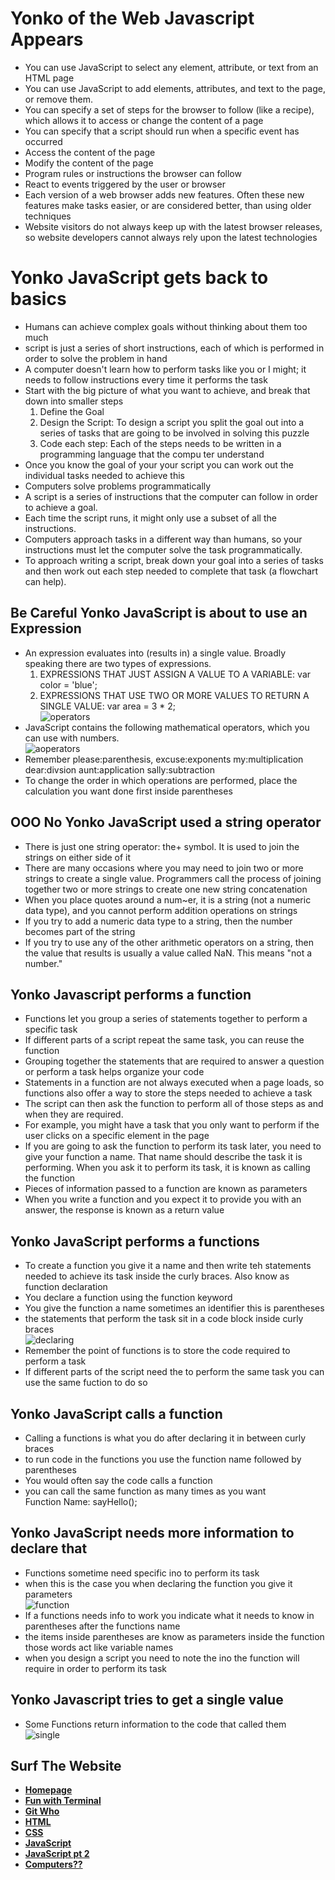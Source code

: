 # **Yonko of the Web Javascript Appears**
+  You can use JavaScript to select any element, attribute, or text from an HTML page
+  You can use JavaScript to add elements, attributes, and text to the page, or remove them.
+ You can specify a set of steps for the browser to follow (like a recipe), which allows it to access or change the content of a page
+  You can specify that a script should run when a specific event has occurred
+  Access the content of the page
+  Modify the content of the page
+  Program rules or instructions the browser can follow 
+  React to events triggered by the user or browser
+  Each version of a web browser adds new features. Often these new features make tasks easier, or are considered better, than using older techniques
+ Website visitors do not always keep up with the latest browser releases, so website developers cannot always rely upon the latest technologies

# **Yonko JavaScript gets back to basics**
+ Humans can achieve complex goals without thinking about them too much
+ script is just a series of short instructions, each of which is performed in order
to solve the problem in hand
+  A computer doesn't learn how to perform tasks like you or I might; it needs to follow instructions every time it performs the task
+  Start with the big picture of what you want to achieve, and break that down into smaller steps
   1. Define the Goal 
   2. Design the Script: To design a script you split the goal out into a series of tasks that are going to be involved in solving this puzzle
   3. Code each step: Each of the steps needs to be written in a programming language that the compu ter understand 
+ Once you know the goal of your your script you can work out the individual tasks needed to achieve this
+ Computers solve problems programmatically
+  A script is a series of instructions that the computer can follow in order to achieve a goal.
+ Each time the script runs, it might only use a subset of all the instructions.
+ Computers approach tasks in a different way than humans, so your instructions must let the computer solve the task programmatically.
+ To approach writing a script, break down your goal into a series of tasks and then work out each step needed to complete that task (a flowchart can help).

## **Be Careful Yonko JavaScript is about to use an Expression**
+ An expression evaluates into (results in) a single value. Broadly speaking there are two types of expressions.  
  1. EXPRESSIONS THAT JUST ASSIGN A VALUE TO A VARIABLE: var color = 'blue';
  2. EXPRESSIONS THAT USE TWO OR MORE VALUES TO RETURN A SINGLE VALUE: var area = 3 * 2;  
![operators](./Images/types-of-operators.png)  
+ JavaScript contains the following mathematical operators, which you can use with numbers.  
![aoperators](./Images/arithmetic-operators.png)
+ Remember please:parenthesis, excuse:exponents my:multiplication dear:divsion aunt:application sally:subtraction  
+ To change the order in which operations are performed, place the calculation you want done first inside parentheses

## **OOO No Yonko JavaScript used a string operator**
+ There is just one string operator: the+ symbol. It is used to join the strings on either side of it
+ There are many occasions where you may need to join two or more strings to create a single value. Programmers call the process of joining together two or more strings to create one new string concatenation
+ When you place quotes around a num~er, it is a string (not a numeric data type\), and you cannot perform addition operations on strings
+ If you try to add a numeric data type to a string, then the number becomes part of the string
+ If you try to use any of the other arithmetic operators on a string, then the value that results is usually a value called NaN. This means "not a number."

## **Yonko Javascript performs a function**
+ Functions let you group a series of statements together to perform a specific task
+ If different parts of a script repeat the same task, you can reuse the function 
+ Grouping together the statements that are required to answer a question or perform a task helps organize your code
+ Statements in a function are not always executed when a page loads, so functions also offer a way to store the steps needed to achieve a task
+ The script can then ask the function to perform all of those steps as and when they are required.
+ For example, you might have a task that you only want to perform if the user clicks on a specific element in the page
+ If you are going to ask the function to perform its task later, you need to give your function a name. That name should describe the task it is performing. When you ask it to perform its task, it is known as calling the function
+ Pieces of information passed to a function are known as parameters
+ When you write a function and you expect it to provide you with an answer, the response is known as a return value

## **Yonko JavaScript performs a functions**
+ To create a function you give it a name and then write teh statements needed to achieve its task inside the curly braces. Also know as function declaration
+ You declare a function using the function keyword
+ You give the function a name sometimes an identifier this is parentheses
+ the statements that perform the task sit in a code block inside curly braces  
![declaring](Images/declaring-functions.png)  
+ Remember the point of functions is to store the code required to perform a task
+ If different parts of the script need the to perform the same task you can use the same fuction to do so 

## **Yonko JavaScript calls a function**
+ Calling a functions is what you do after declaring it in between curly braces 
+ to run code in the functions you use the function name followed by parentheses
+ You would often say the code calls a function
+ you can call the same function as many times as you want  
Function Name: sayHello(\);

## **Yonko JavaScript needs more information to declare that**
+ Functions sometime need specific ino to perform its task
+ when this is the case you when declaring the function you give it parameters  
![function](Images/declaring-functions.png)
+ If a functions needs info to work you indicate what it needs to know in parentheses after the functions name
+ the items inside parentheses are know as parameters inside the function those words act like variable names
+ when you design a script you need to note the ino the function will require in order to perform its task 

## **Yonko Javascript tries to get a single value**
+ Some Functions return information to the code that called them  
![single](./Images/single-value.png)

## **Surf The Website**
- [**Homepage**](README.md)  
- [**Fun with Terminal**](Terminal.md)
- [**Git Who**](Git.md)
- [**HTML**](HTML.md)
- [**CSS**](css.md)
- [**JavaScript**](javascript.md)
- [**JavaScript pt 2**](yonkojavascript.md)
- [**Computers??**](howcomputerwork.md)
<!-- DrP E-Sign Up, Up, Down, Down, Left, Right, Left, Right, B, A, Start -->
